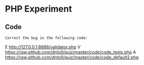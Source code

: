 # PHP Experiment

## Code
	Correct the bug in the following code: 
E http://127.0.0.1:8888/validator.php
V https://raw.github.com/dntoll/quiz/master/code/code_tests.php
A https://raw.github.com/dntoll/quiz/master/code/code_default2.php
